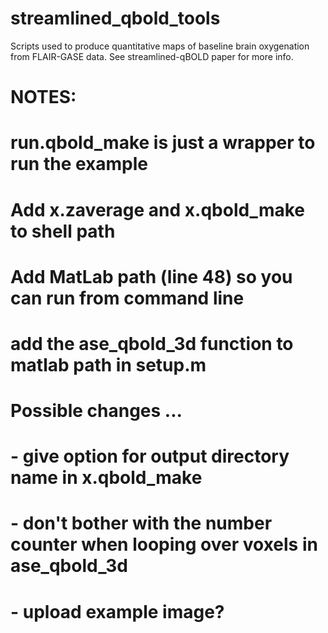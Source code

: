 # streamlined_qbold_tools
Scripts used to produce quantitative maps of baseline brain oxygenation from FLAIR-GASE data. See streamlined-qBOLD paper for more info.

# NOTES:
# run.qbold_make is just a wrapper to run the example
# Add x.zaverage and x.qbold_make to shell path
# Add MatLab path (line 48) so you can run from command line
# add the ase_qbold_3d function to matlab path in setup.m
# Possible changes ...
# - give option for output directory name in x.qbold_make
# - don't bother with the number counter when looping over voxels in ase_qbold_3d
# - upload example image?

